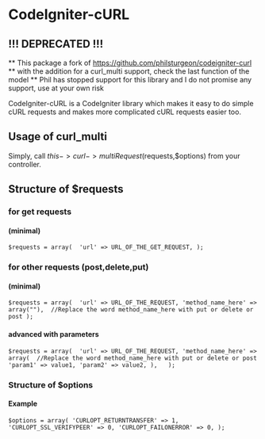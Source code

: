 # CodeIgniter-cURL

## !!! DEPRECATED !!!
** This package a fork of https://github.com/philsturgeon/codeigniter-curl
** with the addition for a curl_multi support, check the last function of the model
** Phil has stopped support for this library and I do not promise any support, use at your own risk

[Guzzle]: http://guzzlephp.org
[Requests]: http://requests.ryanmccue.info/

CodeIgniter-cURL is a CodeIgniter library which makes it easy to do simple cURL requests 
and makes more complicated cURL requests easier too.


## Usage of curl_multi
Simply, call $this->curl->multiRequest($requests,$options) from your controller.

## Structure of $requests
### for get requests
#### (minimal)
`$requests = array( 
	'url' => URL_OF_THE_GET_REQUEST,
);`

### for other requests (post,delete,put)
#### (minimal)
`$requests = array( 
	'url' => URL_OF_THE_REQUEST,
	'method_name_here' => array(""),  //Replace the word method_name_here with put or delete or post
);`
#### advanced with parameters
`$requests = array( 
	'url' => URL_OF_THE_REQUEST,
	'method_name_here' => array(  //Replace the word method_name_here with put or delete or post
		'param1' => value1,
		'param2' => value2,
	),  
);`

### Structure of $options
#### Example
`$options = array(
	'CURLOPT_RETURNTRANSFER' => 1,
	'CURLOPT_SSL_VERIFYPEER' => 0,
	'CURLOPT_FAILONERROR' => 0,
);
`
